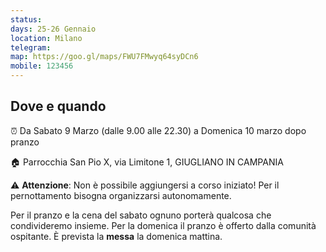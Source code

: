 ```yaml
---
status:
days: 25-26 Gennaio
location: Milano
telegram:
map: https://goo.gl/maps/FWU7FMwyq64syDCn6
mobile: 123456
---
```

## Dove e quando

⏰  Da Sabato 9 Marzo (dalle 9.00 alle 22.30) a Domenica 10 marzo dopo pranzo

🏠 Parrocchia San Pio X, via Limitone 1, GIUGLIANO IN CAMPANIA

⚠️ **Attenzione**: Non è possibile aggiungersi a corso iniziato! Per il pernottamento bisogna organizzarsi autonomamente.

Per il pranzo e la cena del sabato ognuno porterà qualcosa che condivideremo insieme.  Per la domenica il pranzo è offerto dalla comunità ospitante. È prevista la **messa** la domenica mattina.
